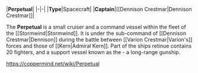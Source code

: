 |**Perpetual**|
|-|-|
|**Type**|Spacecraft|
|**Captain**|[[Dennison Crestmar\|Dennison Crestmar]]|

The **Perpetual** is a small cruiser and a command vessel within the fleet of the [[Stormwind\|Stormwind]]. It is under the sub-command of [[Dennison Crestmar\|Dennison]] during the battle between [[Varion Crestmar\|Varion's]] forces and those of [[Kern\|Admiral Kern]]. Part of the ships retinue contains 20 fighters, and a support vessel known as the  - a long-range gunship.



https://coppermind.net/wiki/Perpetual